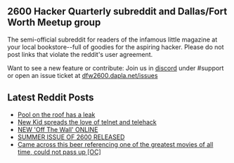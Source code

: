 ## 2600 Hacker Quarterly subreddit and Dallas/Fort Worth Meetup group
The semi-official subreddit for readers of the infamous little magazine at your local bookstore--full of goodies for the aspiring hacker. Please do not post links that violate the reddit's user agreement.

Want to see a new feature or contribute: 
Join us in [discord](https://dfw2600.dapla.net/chat) under #support or open an issue ticket at [dfw2600.dapla.net/issues](https://dfw2600.dapla.net/issues)

## Latest Reddit Posts
<!-- BLOG-POST-LIST:START -->
- [Pool on the roof has a leak](https://www.reddit.com/r/2600/comments/wyjmjw/pool_on_the_roof_has_a_leak/)
- [New Kid spreads the love of telnet and telehack](https://www.reddit.com/r/2600/comments/wyj4cn/new_kid_spreads_the_love_of_telnet_and_telehack/)
- [NEW 'Off The Wall' ONLINE](https://2600.com/wall/23-08-2022)
- [SUMMER ISSUE OF 2600 RELEASED](https://2600.com/content/summer-issue-2600-released-17)
- [Came across this beer referencing one of the greatest movies of all time, could not pass up [OC]](https://www.reddit.com/r/2600/comments/wuf5nk/came_across_this_beer_referencing_one_of_the/)
<!-- BLOG-POST-LIST:END -->
